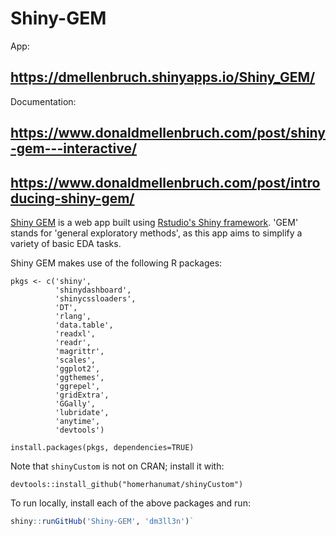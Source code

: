 # Shiny-GEM

App:
## https://dmellenbruch.shinyapps.io/Shiny_GEM/

Documentation:
## https://www.donaldmellenbruch.com/post/shiny-gem---interactive/
## https://www.donaldmellenbruch.com/post/introducing-shiny-gem/

[Shiny GEM](https://dmellenbruch.shinyapps.io/Shiny_GEM/) is a web app built using [Rstudio's Shiny framework](https://shiny.rstudio.com/). 'GEM' stands for 'general exploratory methods', as this app aims to simplify a variety of basic EDA tasks.

Shiny GEM makes use of the following R packages:

```
pkgs <- c('shiny',
          'shinydashboard',
          'shinycssloaders',
          'DT',
          'rlang',
          'data.table',
          'readxl',
          'readr',
          'magrittr',
          'scales',
          'ggplot2',
          'ggthemes',
          'ggrepel',
          'gridExtra',
          'GGally',
          'lubridate',
          'anytime',
          'devtools')

install.packages(pkgs, dependencies=TRUE)
```

Note that `shinyCustom` is not on CRAN; install it with:
```
devtools::install_github("homerhanumat/shinyCustom")
```

To run locally, install each of the above packages and run:
```r
shiny::runGitHub('Shiny-GEM', 'dm3ll3n')`
```